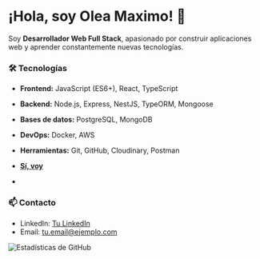 # ¡Hola, soy Olea Maximo! 👋

Soy **Desarrollador Web Full Stack**, apasionado por construir aplicaciones web y aprender constantemente nuevas tecnologías.

### 🛠 Tecnologías
- **Frontend:** JavaScript (ES6+), React, TypeScript
- **Backend:** Node.js, Express, NestJS, TypeORM, Mongoose
- **Bases de datos:** PostgreSQL, MongoDB
- **DevOps:** Docker, AWS
- **Herramientas:** Git, GitHub, Cloudinary, Postman

- **[Sí, voy](https://sivoy.com/)**
- 
### 📫 Contacto
- LinkedIn: [Tu LinkedIn](www.linkedin.com/in/angel-maximo-olea-gonzález-631943307)
- Email: [tu.email@ejemplo.com](olea.maximo17@gmail.com)

![Estadísticas de GitHub](https://github-readme-stats.vercel.app/api?username=Maxi161&show_icons=true&theme=radical)
